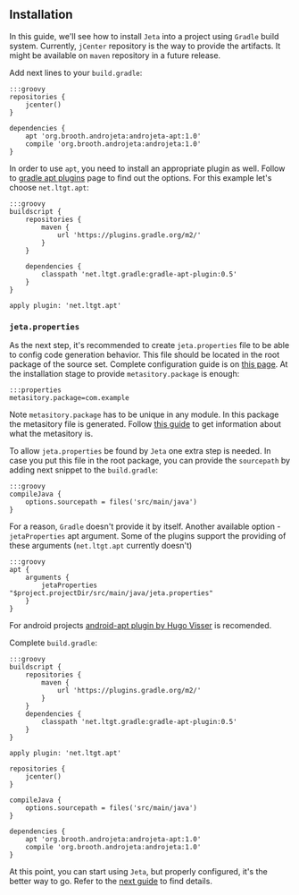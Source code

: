 <div class="page-header">
  <h2>Installation</h2>
</div>

In this guide, we'll see how to install `Jeta` into a project using `Gradle` build system. Currently, `jCenter` repository is the way to provide the artifacts. It might be available on `maven` repository in a future release.

Add next lines to your `build.gradle`:

    :::groovy
    repositories {
        jcenter()
    }

    dependencies {
        apt 'org.brooth.androjeta:androjeta-apt:1.0'
        compile 'org.brooth.androjeta:androjeta:1.0'
    }


In order to use `apt`, you need to install an appropriate plugin as well. Follow to [gradle apt plugins](https://plugins.gradle.org/search?term=apt) page to find out the options. For this example let's choose `net.ltgt.apt`:

    :::groovy
    buildscript {
        repositories {
            maven {
                url 'https://plugins.gradle.org/m2/'
            }
        }

        dependencies {
            classpath 'net.ltgt.gradle:gradle-apt-plugin:0.5'
        }
    }

    apply plugin: 'net.ltgt.apt'



### `jeta.properties`
As the next step, it's recommended to create `jeta.properties` file to be able to config code generation behavior. This file should be located in the root package of the source set. Complete configuration guide is on [this page](/guide/config). At the installation stage to provide `metasitory.package` is enough:

    :::properties
    metasitory.package=com.example


<span class="label label-info">Note</span> `metasitory.package` has to be unique in any module. In this package the metasitory file is generated. Follow [this guide](/guide/at-runtime) to get information about what the metasitory is.

To allow `jeta.properties` be found by `Jeta` one extra step is needed. In case you put this file in the root package, you can provide the `sourcepath` by adding next snippet to the `build.gradle`:

    :::groovy
    compileJava {
        options.sourcepath = files('src/main/java')
    }

For a reason, `Gradle` doesn't provide it by itself. Another available option - `jetaProperties` apt argument. Some of the plugins support the providing of these arguments (`net.ltgt.apt` currently doesn't)

    :::groovy
    apt {
        arguments {
            jetaProperties "$project.projectDir/src/main/java/jeta.properties"
        }
    }

<div class="alert alert-success" role="alert">
For android projects <a href="https://bitbucket.org/hvisser/android-apt">android-apt plugin by Hugo Visser</a> is recomended.
</div>

Complete `build.gradle`:

    :::groovy
    buildscript {
        repositories {
            maven {
                url 'https://plugins.gradle.org/m2/'
            }
        }
        dependencies {
            classpath 'net.ltgt.gradle:gradle-apt-plugin:0.5'
        }
    }

    apply plugin: 'net.ltgt.apt'

    repositories {
        jcenter()
    }

    compileJava {
        options.sourcepath = files('src/main/java')
    }

    dependencies {
        apt 'org.brooth.androjeta:androjeta-apt:1.0'
        compile 'org.brooth.androjeta:androjeta:1.0'
    }

At this point, you can start using `Jeta`, but properly configured, it's the better way to go. Refer to the [next guide](/guide/config) to find details.

